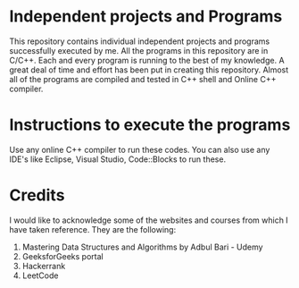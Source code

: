 # Independent projects and Programs

This repository contains individual independent projects and programs successfully executed by me. All the programs in this repository are in C/C++. Each and every program is running to the best of my knowledge. A great deal of time and effort has been put in creating this repository. Almost all of the programs are compiled and tested in C++ shell and Online C++ compiler.


# Instructions to execute the programs
Use any online C++ compiler to run these codes. You can also use any IDE's like Eclipse, Visual Studio, Code::Blocks to run these.

# Credits
I would like to acknowledge some of the websites and courses from which I have taken reference. They are the following:
1. Mastering Data Structures and Algorithms by Adbul Bari - Udemy
2. GeeksforGeeks portal
3. Hackerrank
4. LeetCode
